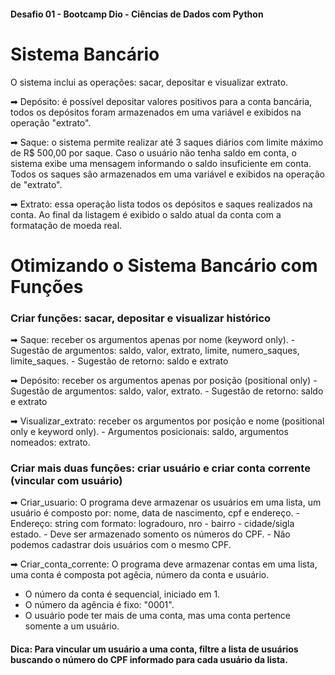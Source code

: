 #### Desafio 01 - Bootcamp Dio - Ciências de Dados com Python

# Sistema Bancário

O sistema inclui as operações: sacar, depositar e visualizar extrato.

➡ Depósito: é possível depositar valores positivos para a conta bancária, todos os depósitos foram armazenados em uma variável e exibidos na operação "extrato".

➡ Saque: o sistema permite realizar até 3 saques diários com limite máximo de R$ 500,00 por saque. Caso o usuário não tenha saldo em conta, o sistema exibe uma mensagem informando o saldo insuficiente em conta. Todos os saques são armazenados em uma variável e exibidos na operação de "extrato".

➡ Extrato: essa operação lista todos os depósitos e saques realizados na conta. Ao final da listagem é exibido o saldo atual da conta com a formatação de moeda real.

# Otimizando o Sistema Bancário com Funções

### Criar funções: sacar, depositar e visualizar histórico

➡ Saque: receber os argumentos apenas por nome (keyword only). 
    - Sugestão de argumentos: saldo, valor, extrato, limite, numero_saques, limite_saques.
    - Sugestão de retorno: saldo e extrato

➡ Depósito: receber os argumentos apenas por posição (positional only)
    - Sugestão de argumentos: saldo, valor, extrato.
    - Sugestão de retorno: saldo e extrato

➡  Visualizar_extrato: receber os argumentos por posição e nome (positional only e keyword only).
    - Argumentos posicionais: saldo, argumentos nomeados: extrato.

### Criar mais duas funções: criar usuário e criar conta corrente (vincular com usuário)


➡  Criar_usuario: O programa deve armazenar os usuários em uma lista, um usuário é composto por: nome, data de nascimento, cpf e endereço.
    - Endereço: string com formato: logradouro, nro - bairro - cidade/sigla estado.
    - Deve ser armazenado somento os números do CPF. 
    - Não podemos cadastrar dois usuários com o mesmo CPF.

➡ Criar_conta_corrente: O programa deve armazenar contas em uma lista, uma conta é composta pot agêcia, número da conta e usuário. 
  - O número da conta é sequencial, iniciado em 1.
  - O número da agência é fixo: "0001".
  - O usuário pode ter mais de uma conta, mas uma conta pertence somente a um usuário.
  
#### Dica: Para vincular um usuário a uma conta, filtre a lista de usuários buscando o número do CPF informado para cada usuário da lista.
